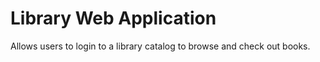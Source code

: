 # Library Web Application
Allows users to login to a library catalog to browse and check out books.
